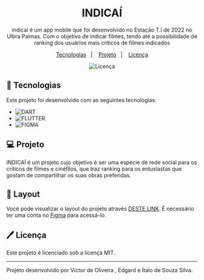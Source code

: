 <h1 align="center"> INDICAÍ </h1>

<p align="center">
indicaí é um app mobile que foi desenvolvido no Estação T.I de 2022 no Ulbra Palmas. Com o objetivo de indicar filmes, tendo até a possibilidade de ranking dos usuários mais críticos de filmes indicados  <br/>
</p>

<p align="center">
  <a href="#-tecnologias">Tecnologias</a>&nbsp;&nbsp;&nbsp;|&nbsp;&nbsp;&nbsp;
  <a href="#-projeto">Projeto</a>&nbsp;&nbsp;&nbsp;|&nbsp;&nbsp;&nbsp;
  <a href="#%EF%B8%8F-licença">Licença</a>
</p>

<p align="center">
  <img alt="Licença" src="https://img.shields.io/static/v1?label=license&message=MIT&color=49AA26&labelColor=000000">
</p>

## 🚀 Tecnologias

Este projeto foi desenvolvido com as seguintes tecnologias:

- ![DART](https://img.shields.io/badge/-DART-0D1117?style=for-the-badge&logo=DART5&labelColor=0D1117)&nbsp;
- ![FLUTTER](https://img.shields.io/badge/-FLUTTER-0D1117?style=for-the-badge&logo=FLUTTER5&labelColor=0D1117)&nbsp;
- ![FIGMA](https://img.shields.io/badge/-Figma-0D1117?style=for-the-badge&logo=Figma5&labelColor=0D1117)&nbsp;


## 💻 Projeto

INDICAÍ é um projeto cujo objetivo é ser uma espécie de rede social para os críticos de filmes e cinéfilos, que traz ranking para os entusiastas que gostam de compartilhar os suas obras preferidas.

## 🔖 Layout

Você pode visualizar o layout do projeto através [DESTE LINK](https://www.figma.com/proto/axHZlKrRyqHx8IQmEGz0Kv/INDICAÍ?type=design&t=wC1E0AKfu5vSXgTj-0&scaling=scale-down&page-id=0%3A1&node-id=97-1486&starting-point-node-id=97%3A1486). É necessário ter uma conta no [Figma](https://figma.com) para acessá-lo.

## 🖊️ Licença

Este projeto é licenciado sob a licença MIT.

---

Projeto desenvolvido por Victor de Oliveira , Edgard e Ítalo de Souza Silva.
